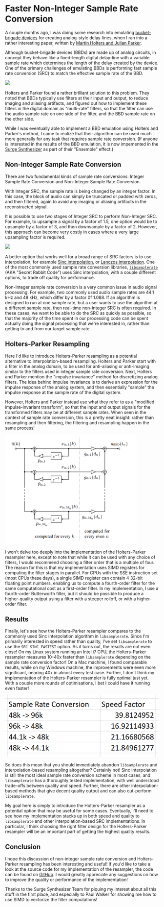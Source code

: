 # Faster Non-Integer Sample Rate Conversion

A couple months ago, I was doing some research into emulating
[bucket-brigade devices](https://en.wikipedia.org/wiki/Bucket-brigade_device) for creating analog-style
delay-lines, when I ran into a rather interesting paper,
written by [Martin Holters and Julian Parker](http://dafx2018.web.ua.pt/papers/DAFx2018_paper_12.pdf).

Although bucket-brigade devices (BBDs) are made up of analog
circuits, in concept they behave like a fixed-length digital
delay-line with a variable sample rate which determines the
length of the delay created by the device. One of the primary
challenges of emulating BBDs is performing fast sample rate
conversion (SRC) to match the effective sample rate of the BBD.

![](https://www.electrosmash.com/images/tech/mn3007/bbd-topology-basic.png)

Holters and Parker found a rather brilliant solution to this
problem. They noted that BBDs typically use filters at their
input and output, to reduce imaging and aliasing artifacts,
and figured out how to implement these filters in the digital
domain as "multi-rate" filters, so that the filter can use the
audio sample rate on one side of the filter, and the BBD sample
rate on the other side.

While I was eventually able to implement a BBD emulation using
Holters and Parker's method, I came to realize that their
algorithm can be used much more generally for any task that
requires sample rate conversion. (If anyone is interested in
the results of the BBD emulation, it is now impemented in
the [Surge Synthesizer](https://surge-synthesizer.github.io)
as part of their "Ensemble" effect.)

## Non-Integer Sample Rate Conversion

There are two fundamental kinds of sample rate conversions:
Integer Sample Rate Conversion and Non-Integer Sample Rate
Conversion.

With Integer SRC, the sample rate is being changed by an integer
factor. In this case, the block of audio can simply be truncated
or padded with zeros, and then filtered, again to avoid any
imaging or aliasing artifacts in the reconstructed signal.

It is possible to use two stages of Integer SRC to perform
Non-Integer SRC. For example, to upsample a signal by a factor
of 1.5, one option would be to upsample by a factor of 3,
and then downsample by a factor of 2. However, this approach
can become very costly in cases where a very large upsampling
factor is required.

![](https://external-content.duckduckgo.com/iu/?u=https%3A%2F%2Fwww.researchgate.net%2Fprofile%2FMarek_Blok%2Fpublication%2F261059052%2Ffigure%2Ffig1%2FAS%3A434104647852035%401480510021203%2FClassic-sample-rate-conversion-algorithm.png&f=1&nofb=1)

A better option that works well for a broad range of SRC
factors is to use interpolation, for example
[Sinc interpolation](https://ccrma.stanford.edu/~jos/Interpolation/Ideal_Bandlimited_Sinc_Interpolation.html), or
[Lanczos interpolation](https://en.wikipedia.org/wiki/Lanczos_resampling).
One of the most commonly used sample rate conversion libraries,
[`libsamplerate`](https://github.com/libsndfile/libsamplerate)
(AKA "Secret Rabbit Code") uses Sinc interpolation, with a couple
different options, to trade off quality for performance.

Non-Integer sample rate conversion is a very common issue
in audio signal processing. For example, two commonly used
audio sample rates are 44.1 kHz and 48 kHz, which differ by
a factor 0f 1.088. If an algorithm is designed to run at one
sample rate, but a user wants to use the algorithm at a different
sample rate, then real-time non-integer SRC is often required.
In these cases, we want to be able to do the SRC as quickly as
possible, so that the majority of the time spent in our
processing code can be spent actually doing the signal
processing that we're interested in, rather than getting
to and from our target sample rate.

## Holters-Parker Resampling

Here I'd like to introduce Holters-Parker resampling as a
potential alternative to interpolation-based resampling.
Holters and Parker start with a filter in the analog domain,
to be used for anti-aliasing or anti-imaging similar to the
filters used in integer sample rate conversion. Next, Holters
and Parker mention the "impulse invariance" method for
discretizing analog filters. The idea behind impulse invariance
is to derive an expression for the impulse response of the
analog system, and then essentially "sample" the impulse
response at the sample rate of the digital system.

However, Holters and Parker instead use what they refer to
as a "modified impulse-invariant transform", so that the
input and output signals for the transformed filters may be
at different sample rates. When seen in the context of
sample rate conversion, this is a pretty neat insight:
rather than resampling and then filtering, the filtering and
resampling happen in the same process!

![](./BBD_Filters.png)

I won't delve too deeply into the implementation of the
Holters-Parker resampler here, except to note that while
it can be used with any choice of filters, I would
recommend choosing a filter order that is a multiple
of four. The reason for this is that my implementation
uses SIMD registers for computing the filter stages in
parallel. For CPUs with the SSE instruction set (most CPUs
these days), a single SIMD register can contain 4 32-bit
floating point numbers, enabling us to  compute a fourth-order
filter for the same computational cost as a first-order
filter. In my implementation, I use a fourth-order Butterworth
filter, but it should be possible to produce a higher-quality
output using a filter with a steeper rolloff, or with a
higher-order filter.

## Results
Finally, let's see how the Holters-Parker resampler compares
to the commonly used Sinc interpolation algorithm in
`libsamplerate`. Since I'm primarily interested in
speed rather than quality, I've set `libsamplerate` to
use the `SRC_SINC_FASTEST` option. As it turns out, the
results are not even close! On my Linux system running an
Intel i7 CPU, the Holters-Parker resampler measures 10-40x
faster than `libsamplerate` depending on the sample rate
conversion factor! On a Mac machine, I found comparable
results, while on my Windows machine, the improvements
were even more significant, nearing 40x in almost every
test case. Further, I don't think my implementation of
the Holters-Parker resampler is fully optimal just yet.
With a couple more rounds of optimisations, I bet
I could have it running even faster!

![](./speed_chart.png)

So does this mean that you should immediately abandon
`libsamplerate` and interpolation-based resampling
altogether? Certainly not! Sinc interpolation is
still the most ideal sample rate conversion scheme
in most cases, and `libsamplerate` has a thoroughly
tested implementation, with well understood trade-offs
between quality and speed. Further, there are other
interpolation-based methods that give decent quality
output and can also out-perform `libsamplerate`.

My goal here is simply to introduce the Holters-Parker
resampler as a potential option that may be useful for
some cases. Eventually, I'll need to see how my implementation
stacks up in both speed and quality to `libsamplerate`
and other interpolation-based SRC implementations. In
particular, I think choosing the right filter design
for the Holters-Parker resampler will be an important
part of getting the highest quality results.

## Conclusion
I hope this discussion of non-integer sample rate conversion
and Holters-Parker resampling has been interesting and useful!
If you'd like to take a look at the source code for my
implementation of the resampler, the code can be found on
[GitHub](https://github.com/jatinchowdhury18/NonIntegerSRC). I would greatly appreciate
any suggestions on how to improve the quality or performance
of the implementation!

Thanks to the Surge Synthesizer Team for piquing my interest
about all this stuff in the first place, and especially to
Paul Walker for showing me how to use SIMD to vectorize the
filter computations!
